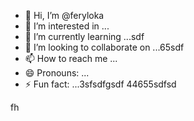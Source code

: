 - 👋 Hi, I’m @feryloka
- 👀 I’m interested in ...
- 🌱 I’m currently learning ...sdf
- 💞️ I’m looking to collaborate on ...65sdf
- 📫 How to reach me ...
- 😄 Pronouns: ...
- ⚡ Fun fact: ...3sfsdfgsdf
44655sdfsd
<!---da46
feryloka/feryloka is a ✨ special ✨ repository because its `README.md`dfgdg (this file) appears on your G3itHub profile.
You can click the Preview link to take a look at your changes.
--->
fh
